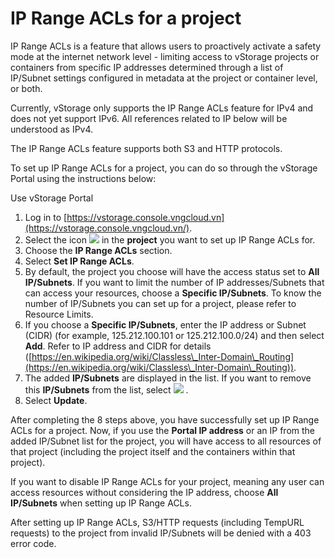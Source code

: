 # IP Range ACLs for a project

IP Range ACLs is a feature that allows users to proactively activate a safety mode at the internet network level - limiting access to vStorage projects or containers from specific IP addresses determined through a list of IP/Subnet settings configured in metadata at the project or container level, or both.

Currently, vStorage only supports the IP Range ACLs feature for IPv4 and does not yet support IPv6. All references related to IP below will be understood as IPv4.

The IP Range ACLs feature supports both S3 and HTTP protocols.

To set up IP Range ACLs for a project, you can do so through the vStorage Portal using the instructions below:

&#x20;Use vStorage Portal

1. Log in to [https://vstorage.console.vngcloud.vn](https://vstorage.console.vngcloud.vn/).
2. Select the icon ![](https://docs.vngcloud.vn/download/thumbnails/67994065/image2023-5-9\_13-12-33.png?version=1\&modificationDate=1700622740000\&api=v2) in the **project** you want to set up IP Range ACLs for.
3. Choose the **IP Range ACLs** section.
4. Select **Set IP Range ACLs**.
5. By default, the project you choose will have the access status set to **All IP/Subnets**. If you want to limit the number of IP addresses/Subnets that can access your resources, choose a **Specific IP/Subnets**. To know the number of IP/Subnets you can set up for a project, please refer to Resource Limits.
6. If you choose a **Specific IP/Subnets**, enter the IP address or Subnet (CIDR) (for example, 125.212.100.101 or 125.212.100.0/24) and then select **Add**. Refer to IP address and CIDR for details ([https://en.wikipedia.org/wiki/Classless\_Inter-Domain\_Routing](https://en.wikipedia.org/wiki/Classless\_Inter-Domain\_Routing)).
7. The added **IP/Subnets** are displayed in the list. If you want to remove this **IP/Subnets** from the list, select ![](https://docs.vngcloud.vn/download/thumbnails/67994065/image2023-5-9\_13-17-46.png?version=1\&modificationDate=1700622741000\&api=v2) .
8. Select **Update**.

After completing the 8 steps above, you have successfully set up IP Range ACLs for a project. Now, if you use the **Portal IP address** or an IP from the added IP/Subnet list for the project, you will have access to all resources of that project (including the project itself and the containers within that project).

If you want to disable IP Range ACLs for your project, meaning any user can access resources without considering the IP address, choose **All IP/Subnets** when setting up IP Range ACLs.

After setting up IP Range ACLs, S3/HTTP requests (including TempURL requests) to the project from invalid IP/Subnets will be denied with a 403 error code.
